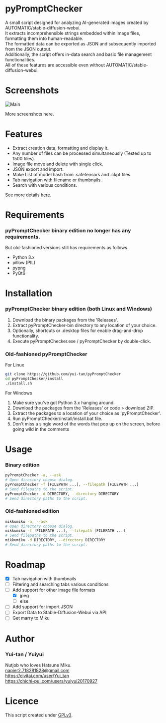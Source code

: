 # pyPromptChecker
A small script designed for analyzing AI-generated images created by AUTOMATIC/stable-diffusion-webui.  
It extracts incomprehensible strings embedded within image files, formatting them into human-readable.  
The formatted data can be exported as JSON and subsequently imported from the JSON output.  
Additionally, the script offers in-data search and basic file management functionalities.  
All of these features are accessible even without AUTOMATIC/stable-diffusion-webui.


# Screenshots
![Main](https://github.com/yui-tan/pyPromptChecker/assets/121333129/a0c86d10-563f-44a2-bf9f-cfc207fd262f)

More screenshots here.

# Features

- Extract creation data, formatting and display it.
- Any number of files can be processed simultaneously (Tested up to 1500 files).
- Image file move and delete with single click.
- JSON export and import.
- Make List of model hash from .safetensors and .ckpt files.
- Tab navigation with filename or thumbnails.
- Search with various conditions.

See more details [here](https://github.com/yui-tan/pyPromptChecker/blob/dev/doc/description.md). 


# Requirements  
### pyPromptChecker binary edition no longer has any requirements.  
But old-fashioned versions still has requirements as follows.
- Python 3.x
- pillow (PIL)
- pypng
- PyQt6

# Installation
### pyPromptChecker binary edition (both Linux and Windows)  
1. Download the binary packages from the 'Releases'.
2. Extract pyPromptChecker-bin directory to any location of your choice.
3. Optionally, shortcuts or .desktop files for enable drag-and-drop functionality.
4. Execute pyPromptChecker.exe / pyPromptChecker by double-click.

### Old-fashioned pyPromptChecker

For Linux
````bash
git clone https://github.com/yui-tan/pyPromptChecker
cd pyPromptChecker/install
./install.sh
````
  
For Windows
1. Make sure you've got Python 3.x hanging around. 
2. Download the packages from the 'Releases' or code > download ZIP.
3. Extract the packages to a location of your choice as 'pyPromptChecker'.
4. Run pyPromptChecker/install/install.bat file.
5. Don't miss a single word of the words that pop up on the screen, before going wild in the comments
# Usage
### Binary edition
```bash
pyPromptChecker -a, --ask  
# Open directory choose dialog.
pyPromptChecker -f [FILEPATH ...], --filepath [FILEPATH ...]  
# Send filepaths to the script.
pyPromptChecker -d DIRECTORY, --directory DIRECTORY  
# Send directory paths to the script.
```
### Old-fashioned edition
```bash
mikkumiku -a, --ask  
# Open directory choose dialog.
mikkumiku -f [FILEPATH ...], --filepath [FILEPATH ...]  
# Send filepaths to the script.
mikkumiku -d DIRECTORY, --directory DIRECTORY  
# Send directory paths to the script.
```
# Roadmap
 - [x] Tab navigation with thumbnails
 - [ ] Filtering and searching tabs various conditions
 - [ ] Add support for other image file formats
    - [x] jpeg
    - [ ] else
 - [ ] Add support for import JSON
 - [ ] Export Data to Stable-Diffusion-Webui via API
 - [ ] Get marry to Miku

 # Author
 ### Yui-tan / Yuiyui
 Nutjob who loves Hatsune Miku.  
 napier2.718281828@gmail.com  
 https://civitai.com/user/Yui_tan  
 https://chichi-pui.com/users/yuiyui20170927

 # Licence
This script created under [GPLv3](https://www.gnu.org/licenses/gpl-3.0.html).
